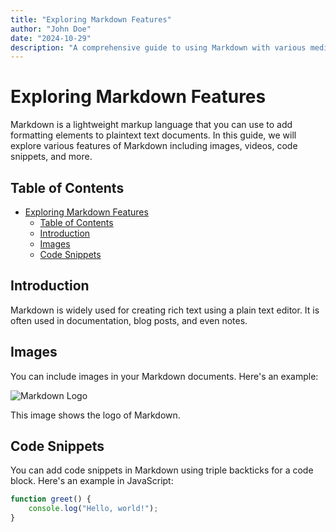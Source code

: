 ```yaml
---
title: "Exploring Markdown Features"
author: "John Doe"
date: "2024-10-29"
description: "A comprehensive guide to using Markdown with various media types."
---
```


# Exploring Markdown Features

Markdown is a lightweight markup language that you can use to add formatting elements to plaintext text documents. In this guide, we will explore various features of Markdown including images, videos, code snippets, and more.

## Table of Contents

- [Exploring Markdown Features](#exploring-markdown-features)
  - [Table of Contents](#table-of-contents)
  - [Introduction](#introduction)
  - [Images](#images)
  - [Code Snippets](#code-snippets)

## Introduction

Markdown is widely used for creating rich text using a plain text editor. It is often used in documentation, blog posts, and even notes.

## Images

You can include images in your Markdown documents. Here's an example:

![Markdown Logo](https://markdown-here.com/img/icon256.png)

This image shows the logo of Markdown.

## Code Snippets

You can add code snippets in Markdown using triple backticks for a code block. Here's an example in JavaScript:

```javascript
function greet() {
    console.log("Hello, world!");
}
```






